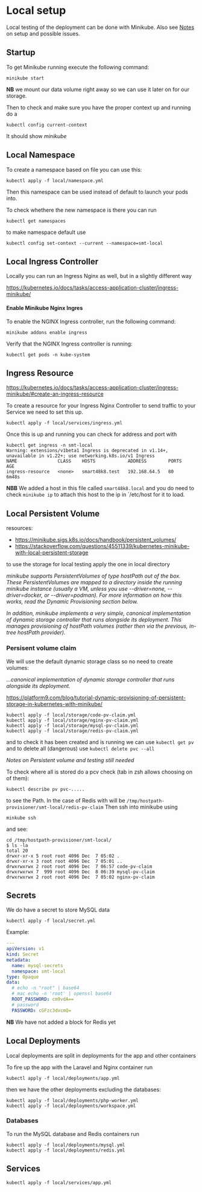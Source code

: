 # Local setup

Local testing of the deployment can be done with Minikube. Also see [Notes](Notes.md) on setup and possible issues.


## Startup

To get Minikube running execute the following command:

```
minikube start
```

**NB** we mount our data volume right away so we can use it later on for our storage.

Then to check and make sure you have the proper context up and running do a

```
kubectl config current-context
```

It should show *minikube*

## Local Namespace

To create a namespace based on file you can use this:

```
kubectl apply -f local/namespace.yml
```

Then this namespace can be used instead of default to launch your pods into.

To check whethere the new namespace is there you can run

```
kubectl get namespaces
```
to make namespace default use 

```
kubectl config set-context --current --namespace=smt-local
```

## Local Ingress Controller

Locally you can run an Ingress Nginx as well, but in a slightly different way

https://kubernetes.io/docs/tasks/access-application-cluster/ingress-minikube/

#### Enable Minikube Nginx Ingres 
To enable the NGINX Ingress controller, run the following command:

```
minikube addons enable ingress
```

Verify that the NGINX Ingress controller is running:

```
kubectl get pods -n kube-system
```

## Ingress Resource 

https://kubernetes.io/docs/tasks/access-application-cluster/ingress-minikube/#create-an-ingress-resource

To create a resource for your Ingress Nginx Controller to send traffic to your Service we need to set this up.

```
kubectl apply -f local/services/ingress.yml
```

Once this is up and running you can check for address and port with 

```
kubectl get ingress -n smt-local
Warning: extensions/v1beta1 Ingress is deprecated in v1.14+, unavailable in v1.22+; use networking.k8s.io/v1 Ingress
NAME               CLASS    HOSTS            ADDRESS        PORTS   AGE
ingress-resource   <none>   smart48k8.test   192.168.64.5   80      6m48s
```

**NBB** We added a host in this file called `smart48k8.local` and you do need to check `minikube ip` to attach this host to the ip in `/etc/host for it to load.

## Local Persistent Volume

resources:
- https://minikube.sigs.k8s.io/docs/handbook/persistent_volumes/
- https://stackoverflow.com/questions/45511339/kubernetes-minikube-with-local-persistent-storage

to use the storage for local testing apply the one in local directory 

_minikube supports PersistentVolumes of type hostPath out of the box. These PersistentVolumes are mapped to a directory inside the running minikube instance (usually a VM, unless you use --driver=none, --driver=docker, or --driver=podman). For more information on how this works, read the Dynamic Provisioning section below._

_In addition, minikube implements a very simple, canonical implementation of dynamic storage controller that runs alongside its deployment. This manages provisioning of hostPath volumes (rather then via the previous, in-tree hostPath provider)._
### Persisent volume claim


We will use the default dynamic storage class so no need to create volumes:

_...canonical implementation of dynamic storage controller that runs alongside its deployment._

https://platform9.com/blog/tutorial-dynamic-provisioning-of-persistent-storage-in-kubernetes-with-minikube/


```
kubectl apply -f local/storage/code-pv-claim.yml
kubectl apply -f local/storage/nginx-pv-claim.yml
kubectl apply -f local/storage/mysql-pv-claim.yml
kubectl apply -f local/storage/redis-pv-claim.yml
```

and to check it has been created and is running we can use `kubectl get pv` and to delete all (dangerous) use `kubectl delete pvc --all`

*Notes on Persistent volume and testing still needed*

To check where all is stored do a pcv check (tab in zsh allows choosing on of them):

```
kubectl describe pv pvc-.....
```

to see the Path. In the case of Redis with will be `/tmp/hostpath-provisioner/smt-local/redis-pv-claim` Then ssh into minikube using 

```
minkube ssh
```

and see:


```
cd /tmp/hostpath-provisioner/smt-local/              
$ ls -la
total 20
drwxr-xr-x 5 root root 4096 Dec  7 05:02 .
drwxr-xr-x 3 root root 4096 Dec  7 05:01 ..
drwxrwxrwx 2 root root 4096 Dec  7 06:57 code-pv-claim
drwxrwxrwx 7  999 root 4096 Dec  8 06:39 mysql-pv-claim
drwxrwxrwx 2 root root 4096 Dec  7 05:02 nginx-pv-claim
```

## Secrets

We do have a secret to store MySQL data

```
kubectl apply -f local/secret.yml
```


Example:

```yaml
---
apiVersion: v1
kind: Secret
metadata:
  name: mysql-secrets
  namespace: smt-local
type: Opaque
data:
  # echo -n "root" | base64
  # mac echo -n 'root' | openssl base64
  ROOT_PASSWORD: cm9vdA==
  # password
  PASSWORD: cGFzc3dvcmQ=
```

**NB** We have not added a block for Redis yet
## Local Deployments 

Local deployments are split in deployments for the app and other containers

To fire up the app with the Laravel and Nginx container run

```
kubectl apply -f local/deployments/app.yml
```

then we have the other deployments excluding the databases:

```
kubectl apply -f local/deployments/php-worker.yml
kubectl apply -f local/deployments/workspace.yml
```
### Databases

To run the MySQL database and Redis containers run

```
kubectl apply -f local/deployments/mysql.yml
kubectl apply -f local/deployments/redis.yml
```


## Services 

```
kubectl apply -f local/services/app.yml
```